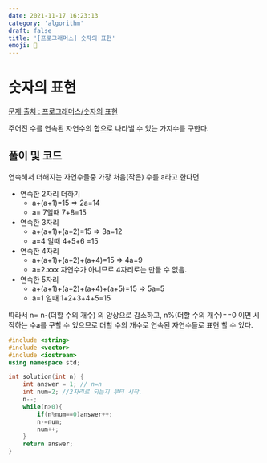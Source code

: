 ```yaml
---
date: 2021-11-17 16:23:13
category: 'algorithm'
draft: false
title: '[프로그래머스] 숫자의 표현'
emoji: 🔢
---
```


# 숫자의 표현

[문제 출처 : 프로그래머스/숫자의 표현](https://programmers.co.kr/learn/courses/30/lessons/12924)

주어진 수를 연속된 자연수의 합으로 나타낼 수 있는 가지수를 구한다.

## 풀이 및 코드

연속해서 더해지는 자연수들중 가장 처음(작은) 수를 a라고 한다면

- 연속한 2자리 더하기
  - a+(a+1)=15 ⇒ 2a=14
  - a= 7일때 7+8=15
- 연속한 3자리
  - a+(a+1)+(a+2)=15 ⇒ 3a=12
  - a=4 일때 4+5+6 =15
- 연속한 4자리
  - a+(a+1)+(a+2)+(a+4)=15 ⇒ 4a=9
  - a=2.xxx 자연수가 아니므로 4자리로는 만들 수 없음.
- 연속한 5자리
  - a+(a+1)+(a+2)+(a+4)+(a+5)=15 ⇒ 5a=5
  - a=1 일때 1+2+3+4+5=15

따라서 n= n-(더할 수의 개수) 의 양상으로 감소하고, n%(더할 수의 개수)==0 이면 시작하는 수a를 구할 수 있으므로 더할 수의 개수로 연속된 자연수들로 표현 할 수 있다.

```cpp
#include <string>
#include <vector>
#include <iostream>
using namespace std;

int solution(int n) {
    int answer = 1; // n=n
    int num=2; //2자리로 되는지 부터 시작.
    n--;
    while(n>0){
        if(n%num==0)answer++;
        n-=num;
        num++;
    }
    return answer;
}
```
